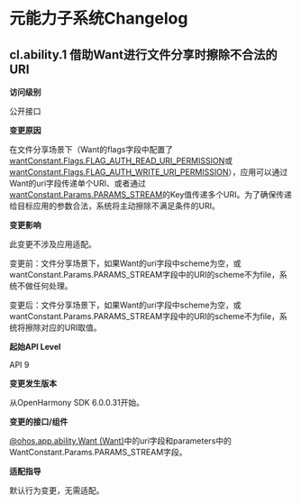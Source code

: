 # 元能力子系统Changelog

## cl.ability.1 借助Want进行文件分享时擦除不合法的URI

**访问级别**

公开接口

**变更原因**

在文件分享场景下（Want的flags字段中配置了[wantConstant.Flags.FLAG_AUTH_READ_URI_PERMISSION](../../../application-dev/reference/apis-ability-kit/js-apis-app-ability-wantConstant.md#flags)或[wantConstant.Flags.FLAG_AUTH_WRITE_URI_PERMISSION](../../../application-dev/reference/apis-ability-kit/js-apis-app-ability-wantConstant.md#flags)），应用可以通过Want的uri字段传递单个URI、或者通过[wantConstant.Params.PARAMS_STREAM](../../../application-dev/reference/apis-ability-kit/js-apis-app-ability-wantConstant.md#params)的Key值传递多个URI。为了确保传递给目标应用的参数合法，系统将主动擦除不满足条件的URI。

**变更影响**

此变更不涉及应用适配。

变更前：文件分享场景下，如果Want的uri字段中scheme为空，或wantConstant.Params.PARAMS_STREAM字段中的URI的scheme不为file，系统不做任何处理。

变更后：文件分享场景下，如果Want的uri字段中scheme为空，或wantConstant.Params.PARAMS_STREAM字段中的URI的scheme不为file，系统将擦除对应的URI取值。

**起始API Level**

API 9

**变更发生版本**

从OpenHarmony SDK 6.0.0.31开始。

**变更的接口/组件**

[@ohos.app.ability.Want (Want)](../../../application-dev/reference/apis-ability-kit/js-apis-app-ability-want.md)中的uri字段和parameters中的WantConstant.Params.PARAMS_STREAM字段。


**适配指导**

默认行为变更，无需适配。